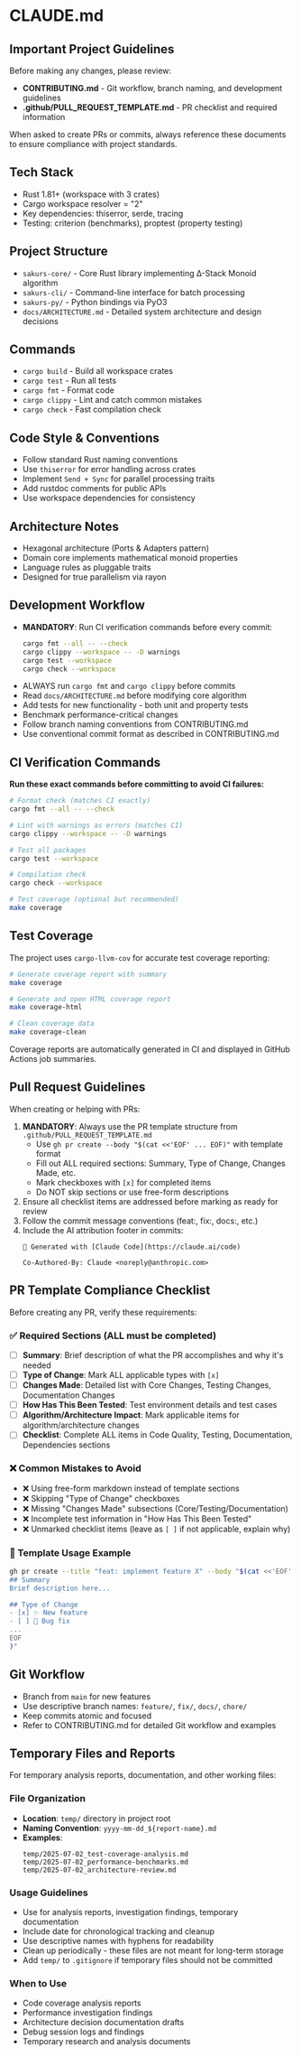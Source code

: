 # CLAUDE.md

## Important Project Guidelines

Before making any changes, please review:
- **CONTRIBUTING.md** - Git workflow, branch naming, and development guidelines
- **.github/PULL_REQUEST_TEMPLATE.md** - PR checklist and required information

When asked to create PRs or commits, always reference these documents to ensure compliance with project standards.

## Tech Stack
- Rust 1.81+ (workspace with 3 crates)
- Cargo workspace resolver = "2"
- Key dependencies: thiserror, serde, tracing
- Testing: criterion (benchmarks), proptest (property testing)

## Project Structure
- `sakurs-core/` - Core Rust library implementing Δ-Stack Monoid algorithm
- `sakurs-cli/` - Command-line interface for batch processing  
- `sakurs-py/` - Python bindings via PyO3
- `docs/ARCHITECTURE.md` - Detailed system architecture and design decisions

## Commands
- `cargo build` - Build all workspace crates
- `cargo test` - Run all tests
- `cargo fmt` - Format code
- `cargo clippy` - Lint and catch common mistakes
- `cargo check` - Fast compilation check

## Code Style & Conventions
- Follow standard Rust naming conventions
- Use `thiserror` for error handling across crates
- Implement `Send + Sync` for parallel processing traits
- Add rustdoc comments for public APIs
- Use workspace dependencies for consistency

## Architecture Notes
- Hexagonal architecture (Ports & Adapters pattern)
- Domain core implements mathematical monoid properties
- Language rules as pluggable traits
- Designed for true parallelism via rayon

## Development Workflow
- **MANDATORY**: Run CI verification commands before every commit:
  ```bash
  cargo fmt --all -- --check
  cargo clippy --workspace -- -D warnings  
  cargo test --workspace
  cargo check --workspace
  ```
- ALWAYS run `cargo fmt` and `cargo clippy` before commits
- Read `docs/ARCHITECTURE.md` before modifying core algorithm
- Add tests for new functionality - both unit and property tests
- Benchmark performance-critical changes
- Follow branch naming conventions from CONTRIBUTING.md
- Use conventional commit format as described in CONTRIBUTING.md

## CI Verification Commands
**Run these exact commands before committing to avoid CI failures:**
```bash
# Format check (matches CI exactly)
cargo fmt --all -- --check

# Lint with warnings as errors (matches CI)
cargo clippy --workspace -- -D warnings

# Test all packages
cargo test --workspace

# Compilation check
cargo check --workspace

# Test coverage (optional but recommended)
make coverage
```

## Test Coverage
The project uses `cargo-llvm-cov` for accurate test coverage reporting:

```bash
# Generate coverage report with summary
make coverage

# Generate and open HTML coverage report
make coverage-html

# Clean coverage data
make coverage-clean
```

Coverage reports are automatically generated in CI and displayed in GitHub Actions job summaries.

## Pull Request Guidelines
When creating or helping with PRs:
1. **MANDATORY**: Always use the PR template structure from `.github/PULL_REQUEST_TEMPLATE.md`
   - Use `gh pr create --body "$(cat <<'EOF' ... EOF)"` with template format
   - Fill out ALL required sections: Summary, Type of Change, Changes Made, etc.
   - Mark checkboxes with `[x]` for completed items
   - Do NOT skip sections or use free-form descriptions
2. Ensure all checklist items are addressed before marking as ready for review
3. Follow the commit message conventions (feat:, fix:, docs:, etc.)
4. Include the AI attribution footer in commits:
   ```
   🤖 Generated with [Claude Code](https://claude.ai/code)
   
   Co-Authored-By: Claude <noreply@anthropic.com>
   ```

## PR Template Compliance Checklist
Before creating any PR, verify these requirements:

### ✅ Required Sections (ALL must be completed)
- [ ] **Summary**: Brief description of what the PR accomplishes and why it's needed
- [ ] **Type of Change**: Mark ALL applicable types with `[x]`
- [ ] **Changes Made**: Detailed list with Core Changes, Testing Changes, Documentation Changes
- [ ] **How Has This Been Tested**: Test environment details and test cases
- [ ] **Algorithm/Architecture Impact**: Mark applicable items for algorithm/architecture changes
- [ ] **Checklist**: Complete ALL items in Code Quality, Testing, Documentation, Dependencies sections

### ❌ Common Mistakes to Avoid
- ❌ Using free-form markdown instead of template sections
- ❌ Skipping "Type of Change" checkboxes
- ❌ Missing "Changes Made" subsections (Core/Testing/Documentation)
- ❌ Incomplete test information in "How Has This Been Tested"
- ❌ Unmarked checklist items (leave as `[ ]` if not applicable, explain why)

### 📝 Template Usage Example
```bash
gh pr create --title "feat: implement feature X" --body "$(cat <<'EOF'
## Summary
Brief description here...

## Type of Change
- [x] ✨ New feature
- [ ] 🐛 Bug fix
...
EOF
)"
```

## Git Workflow
- Branch from `main` for new features
- Use descriptive branch names: `feature/`, `fix/`, `docs/`, `chore/`
- Keep commits atomic and focused
- Refer to CONTRIBUTING.md for detailed Git workflow and examples

## Temporary Files and Reports
For temporary analysis reports, documentation, and other working files:

### File Organization
- **Location**: `temp/` directory in project root
- **Naming Convention**: `yyyy-mm-dd_${report-name}.md`
- **Examples**:
  ```
  temp/2025-07-02_test-coverage-analysis.md
  temp/2025-07-02_performance-benchmarks.md
  temp/2025-07-02_architecture-review.md
  ```

### Usage Guidelines
- Use for analysis reports, investigation findings, temporary documentation
- Include date for chronological tracking and cleanup
- Use descriptive names with hyphens for readability
- Clean up periodically - these files are not meant for long-term storage
- Add `temp/` to `.gitignore` if temporary files should not be committed

### When to Use
- Code coverage analysis reports
- Performance investigation findings
- Architecture decision documentation drafts
- Debug session logs and findings
- Temporary research and analysis documents